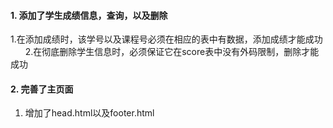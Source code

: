 #### 1. 添加了学生成绩信息，查询，以及删除    
 1.在添加成绩时，该学号以及课程号必须在相应的表中有数据，添加成绩才能成功           
2.在彻底删除学生信息时，必须保证它在score表中没有外码限制，删除才能成功          
#### 2. 完善了主页面    
1. 增加了head.html以及footer.html    
